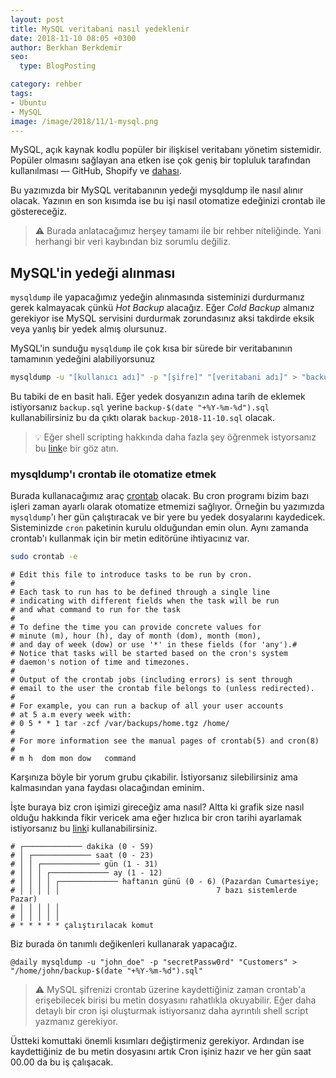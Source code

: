 ```yaml
---
layout: post
title: MySQL veritabani nasıl yedeklenir
date: 2018-11-10 08:05 +0300
author: Berkhan Berkdemir
seo:
  type: BlogPosting

category: rehber
tags:
- Ubuntu
- MySQL
image: /image/2018/11/1-mysql.png
---
```


MySQL, açık kaynak kodlu popüler bir ilişkisel veritabanı yönetim sistemidir.
Popüler olmasını sağlayan ana etken ise çok geniş bir topluluk tarafından
kullanılması &mdash; GitHub, Shopify ve [dahası](https://stackshare.io/mysql).

Bu yazımızda bir MySQL veritabanının yedeği mysqldump ile nasıl alınır olacak.
Yazının en son kısımda ise bu işi nasıl otomatize edeğinizi crontab ile
göstereceğiz.

> :warning: Burada anlatacağımız herşey tamamı ile bir rehber niteliğinde. Yani
> herhangi bir veri kaybından biz sorumlu değiliz.

## MySQL'in yedeği alınması

`mysqldump` ile yapacağımız yedeğin alınmasında sisteminizi durdurmanız gerek
kalmayacak çünkü *Hot Backup* alacağız. Eğer *Cold Backup* almanız gerekiyor
ise MySQL servisini durdurmak zorundasınız aksi takdirde eksik veya yanlış
bir yedek almış olursunuz.

MySQL'in sunduğu `mysqldump` ile çok kısa bir sürede bir veritabanının
tamamının yedeğini alabiliyorsunuz

```bash
mysqldump -u "[kullanıcı adı]" -p "[şifre]" "[veritabani adı]" > "backup.sql"
```

Bu tabiki de en basit hali. Eğer yedek dosyanızın adına tarih de eklemek
istiyorsanız `backup.sql` yerine `backup-$(date "+%Y-%m-%d").sql`
kullanabilirsiniz bu da çıktı olarak `backup-2018-11-10.sql` olacak.

> :bulb: Eğer shell scripting hakkında daha fazla şey öğrenmek istyorsanız bu
> [link](/2018/10/packt-den-bedava-linux-shell-scripting-kitab%C4%B1)e bir göz
> atın.

### mysqldump'ı crontab ile otomatize etmek

Burada kullanacağımız araç [crontab](http://man7.org/linux/man-pages/man5/crontab.5.html)
olacak. Bu cron programı bizim bazı işleri zaman ayarlı olarak otomatize
etmemizi sağlıyor. Örneğin bu yazımızda `mysqldump`'ı her gün çalıştıracak ve
bir yere bu yedek dosyalarını kaydedicek. Sisteminizde `cron` paketinin kurulu
olduğundan emin olun. Aynı zamanda crontab'ı kullanmak için bir metin editörüne
ihtiyacınız var.

```bash
sudo crontab -e
```

```
# Edit this file to introduce tasks to be run by cron.
#
# Each task to run has to be defined through a single line
# indicating with different fields when the task will be run
# and what command to run for the task
#
# To define the time you can provide concrete values for
# minute (m), hour (h), day of month (dom), month (mon),
# and day of week (dow) or use '*' in these fields (for 'any').#
# Notice that tasks will be started based on the cron's system
# daemon's notion of time and timezones.
#
# Output of the crontab jobs (including errors) is sent through
# email to the user the crontab file belongs to (unless redirected).
#
# For example, you can run a backup of all your user accounts
# at 5 a.m every week with:
# 0 5 * * 1 tar -zcf /var/backups/home.tgz /home/
#
# For more information see the manual pages of crontab(5) and cron(8)
#
# m h  dom mon dow   command
```

Karşınıza böyle bir yorum grubu çıkabilir. İstiyorsanız silebilirsiniz ama
kalmasından yana faydası olacağından eminim.

İşte buraya biz cron işimizi gireceğiz ama nasıl? Altta ki grafik size nasıl
olduğu hakkında fikir vericek ama eğer hızlıca bir cron tarihi ayarlamak
istiyorsanız bu [link](https://crontab.guru)i kullanabilirsiniz.


```
# ┌───────────── dakika (0 - 59)
# │ ┌───────────── saat (0 - 23)
# │ │ ┌───────────── gün (1 - 31)
# │ │ │ ┌───────────── ay (1 - 12)
# │ │ │ │ ┌───────────── haftanın günü (0 - 6) (Pazardan Cumartesiye;
# │ │ │ │ │                                   7 bazı sistemlerde Pazar)
# │ │ │ │ │
# │ │ │ │ │
# * * * * * çalıştırılacak komut
```

Biz burada ön tanımlı değikenleri kullanarak yapacağız.

```
@daily mysqldump -u "john_doe" -p "secretPassw0rd" "Customers" > "/home/john/backup-$(date "+%Y-%m-%d").sql"
```

> :warning: MySQL şifrenizi crontab üzerine kaydettiğiniz zaman crontab'a
> erişebilecek birisi bu metin dosyasını rahatlıkla okuyabilir. Eğer daha
> detaylı bir cron işi oluşturmak istiyorsanız daha ayrıntılı shell script
> yazmanız gerekiyor.

Üstteki komuttaki önemli kısımları değiştirmeniz gerekiyor. Ardından ise
kaydettiğiniz de bu metin dosyasını artık Cron işiniz hazır ve her gün saat
00.00 da bu iş çalışacak.
